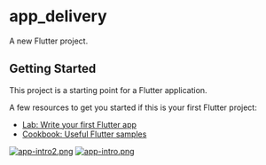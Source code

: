# app_delivery

A new Flutter project.

## Getting Started

This project is a starting point for a Flutter application.

A few resources to get you started if this is your first Flutter project:

- [Lab: Write your first Flutter app](https://flutter.dev/docs/get-started/codelab)
- [Cookbook: Useful Flutter samples](https://flutter.dev/docs/cookbook)


[![app-intro2.png](https://i.postimg.cc/fbdWVnXW/app-intro2.png)](https://postimg.cc/Ff9X66Dw)
[![app-intro.png](https://i.postimg.cc/x1hTjTXF/app-intro.png)](https://postimg.cc/RW1zXmQc)
